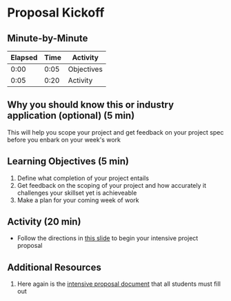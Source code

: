 # Proposal Kickoff

## Minute-by-Minute

| **Elapsed** | **Time**  | **Activity**              |
| ----------- | --------- | ------------------------- |
| 0:00        | 0:05      | Objectives                |
| 0:05        | 0:20      | Activity                |

## Why you should know this or industry application (optional) (5 min)

This will help you scope your project and get feedback on your project spec before you enbark on your week's work

## Learning Objectives (5 min)

1. Define what completion of your project entails
1. Get feedback on the scoping of your project and how accurately it challenges your skillset yet is achieveable
1. Make a plan for your coming week of work

## Activity (20 min)

- Follow the directions in [this slide](https://docs.google.com/presentation/d/1P3rxO3vaeR9S16M1b-gVwyFfz_lYOyTGMexI3e9CRVw/edit#slide=id.g54b9267fe3_0_96) to begin your intensive project proposal

## Additional Resources

1. Here again is the [intensive proposal document](https://docs.google.com/document/d/1pZh24HKYJlB7uuVZB1C8KNeBNC2VdzD8X87PVHwXpqU/edit#heading=h.rwkd8l4c90sq) that all students must fill out
